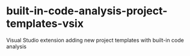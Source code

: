 # built-in-code-analysis-project-templates-vsix
Visual Studio extension adding new project templates with built-in code analysis
